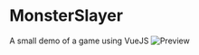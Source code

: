 # MonsterSlayer
A small demo of a game using VueJS
![Preview](https://upww.screenrec.com/images/f_XrTydBNEWJRLOcCwQpS1P83Kl6UqGjI0.png)
